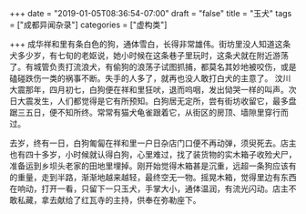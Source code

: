 +++
date = "2019-01-05T08:36:54-07:00"
draft = "false"
title = "玉犬"
tags = ["成都异闻杂录"]
categories = ["虚构类"]

+++
成华祥和里有条白色的狗，通体雪白，长得非常雄伟。街坊里没人知道这条犬多少岁，有七旬的老妪说，她小时候在这条巷子里玩时，这条犬就在附近游荡了。有城管负责打流浪犬，有偷狗的浪荡子试图抓捕，都莫名其妙地被咬伤，或是磕碰跌伤一类的祸事不断。失手的人多了，就再也没人敢打白犬的主意了。
汶川大震那年，四月初七，白狗便在祥和里狂吠，退而呜咽，发出恸哭一样的叫声。次日大震发生，人们都觉得是它有所预知。白狗居无定所，尝有街坊收留它，最多盘踞三五日，便不知所终。常常有猫犬龟雀跟着它，从街区的房顶、墙隙里穿行而过。

去岁，终有一日，白狗匍匐在祥和里一户日杂店门口便不再动弹，须臾死去。店主也有四十多岁，小时候就认得白狗，心里难过，找了装货物的实木箱子收殓犬尸，准备运到乡坝头老家的田地里埋掉。刚开始觉得木箱甚是沉重，远超一条狗应该有的重量，走到半路，渐渐地越来越轻，最终空无一物。摇晃木箱，觉得里边有东西在响动，打开一看，只留下一只玉犬，手掌大小，通体温润，有流光闪动。店主不敢私藏，拿去献给了红瓦寺的主持，供奉在弥勒座下。 

